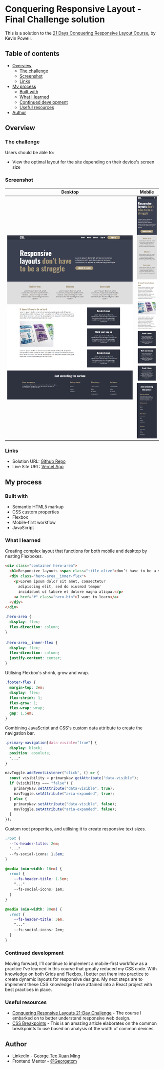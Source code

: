 # Conquering Responsive Layout - Final Challenge solution

This is a solution to the [21 Days Conquering Responsive Layout Course](https://courses.kevinpowell.co/conquering-responsive-layouts), by Kevin Powell.

## Table of contents

- [Overview](#overview)
  - [The challenge](#the-challenge)
  - [Screenshot](#screenshot)
  - [Links](#links)
- [My process](#my-process)
  - [Built with](#built-with)
  - [What I learned](#what-i-learned)
  - [Continued development](#continued-development)
  - [Useful resources](#useful-resources)
- [Author](#author)

## Overview

### The challenge

Users should be able to:

- View the optimal layout for the site depending on their device's screen size

### Screenshot
Desktop             |  Mobile
:-------------------------:|:-------------------------:
![Screenshot Desktop](./screenshots/Conquering%20Responsive%20Layouts%20-%20Desktop.png)  |  ![Screenshot Mobile](./screenshots/Conquering%20Responsive%20Layouts%20-%20Mobile.png)

### Links

- Solution URL: [Github Repo](https://github.com/Georgetxm/sunnyside-agency/tree/master)
- Live Site URL: [Vercel App](https://sunnyside-agency-i3d12cbca-georgetxm.vercel.app/)

## My process

### Built with

- Semantic HTML5 markup
- CSS custom properties
- Flexbox
- Mobile-first workflow
- JavaScript


### What I learned

Creating complex layout that functions for both mobile and desktop by nesting Flexboxes.

```html
<div class="container hero-area">
  <h1>Responsive layouts <span class="title-olive">don’t have to be a struggle</span></h1>
  <div class="hero-area__inner-flex">
    <p>Lorem ipsum dolor sit amet, consectetur
      adipiscing elit, sed do eiusmod tempor
      incididunt ut labore et dolore magna aliqua.</p>
    <a href="#" class="hero-btn">I want to learn</a>
  </div>
</div>
```

```css
.hero-area {
  display: flex;
  flex-direction: column;
}

.hero-area__inner-flex {
  display: flex;
  flex-direction: column;
  justify-content: center;
}
```

Utilising Flexbox's shrink, grow and wrap.

```css
.footer-flex {
  margin-top: 2em;
  display: flex;
  flex-shrink: 1;
  flex-grow: 1;
  flex-wrap: wrap;
  gap: 1.5em;
}

```

Combining JavaScript and CSS's custom data attribute to create the navigation bar.

```css
.primary-navigation[data-visible="true"] {
  display: block;
  position: absolute;
  "..."
}
```

```js
navToggle.addEventListener("click", () => {
  const visibility = primaryNav.getAttribute("data-visible");
  if (visibility === "false") {
    primaryNav.setAttribute("data-visible", true);
    navToggle.setAttribute("aria-expanded", true);
  } else {
    primaryNav.setAttribute("data-visible", false);
    navToggle.setAttribute("aria-expanded", false);
  }
});
```

Custom root properties, and utilising it to create responsive text sizes.

```css
:root {
  --fs-header-title: 2em;
  "..."
  --fs-social-icons: 1.5em;
}
```

```css
@media (min-width: 16em) {
  :root {
    --fs-header-title: 1.5em;
    "..."
    --fs-social-icons: 1em;
  }
}
```

```css
@media (min-width: 80em) {
  :root {
    --fs-header-title: 3em;
    "..."
    --fs-social-icons: 2em;
  }
}
```

### Continued development

Moving forward, I'll continue to implement a mobile-first workflow as a practice I've learned in this course that greatly reduced my CSS code. With knowledge on both Grids and Flexbox, I better put them into practice to create dynamic layouts for responsive designs. My next steps are to implement these CSS knowledge I have attained into a React project with best practices in place.


### Useful resources

- [Conquering Resonsive Layouts 21-Day Challenge](https://courses.kevinpowell.co/conquering-responsive-layouts) - The course I embarked on to better understand responsive web design.
- [CSS Breakpoints](https://www.freecodecamp.org/news/the-100-correct-way-to-do-css-breakpoints-88d6a5ba1862/) - This is an amazing article elaborates on the common breakpoints to use based on analysis of the width of common devices.

## Author

- LinkedIn - [George Teo Xuan Ming](https://www.linkedin.com/in/georgetxm/?originalSubdomain=sg)
- Frontend Mentor - [@Georgetxm](https://www.frontendmentor.io/profile/Georgetxm)
